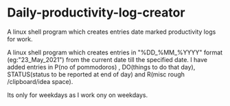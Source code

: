 # Daily-productivity-log-creator
A linux shell program which creates entries date marked productivity logs for work.


A linux shell program which creates entries in "%DD_%MM_%YYYY" format (eg:"23_May_2021") from the current date till the specified date. I have added entries in P(no of pommodoros) , DO(things to do that day), STATUS(status to be reported at end of day) and R(misc rough /clipboard/idea space).
 
Its only for weekdays as I work ony on weekdays. 
